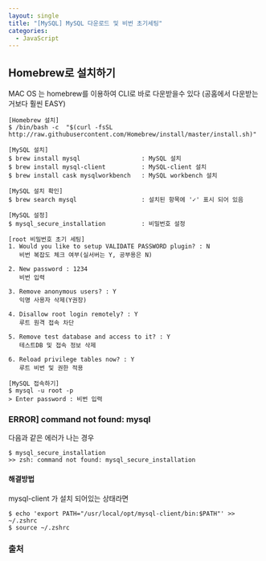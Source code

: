 ```yaml
---
layout: single
title: "[MySQL] MySQL 다운로드 및 비번 초기세팅"
categories:
  - JavaScript
---
```


## Homebrew로 설치하기

MAC OS 는 homebrew를 이용하여 CLI로 바로 다운받을수 있다
(공홈에서 다운받는거보다 훨씬 EASY)

```
[Homebrew 설치]
$ /bin/bash -c  "$(curl -fsSL http://raw.githubusercontent.com/Homebrew/install/master/install.sh)"

[MySQL 설치]
$ brew install mysql                 : MySQL 설치
$ brew install mysql-client          : MySQL-client 설치
$ brew install cask mysqlworkbench   : MySQL workbench 설치

[MySQL 설치 확인]
$ brew search mysql                  : 설치된 항목에 '✓' 표시 되어 있음

[MySQL 설정]
$ mysql_secure_installation          : 비밀번호 설정

[root 비밀번호 초기 세팅]
1. Would you like to setup VALIDATE PASSWORD plugin? : N
   비번 복잡도 체크 여부(실서버는 Y, 공부용은 N)

2. New password : 1234
   비번 입력

3. Remove anonymous users? : Y
   익명 사용자 삭제(Y권장)

4. Disallow root login remotely? : Y
   루트 원격 접속 차단

5. Remove test database and access to it? : Y
   테스트DB 및 접속 정보 삭제

6. Reload privilege tables now? : Y
   루트 비번 및 권한 적용

[MySQL 접속하기]
$ mysql -u root -p
> Enter password : 비번 입력

```

### ERROR] command not found: mysql

다음과 같은 에러가 나는 경우
```
$ mysql_secure_installation
>> zsh: command not found: mysql_secure_installation
```

#### 해결방법

mysql-client 가 설치 되어있는 상태라면

```
$ echo 'export PATH="/usr/local/opt/mysql-client/bin:$PATH"' >> ~/.zshrc
$ source ~/.zshrc
```

### 출처
